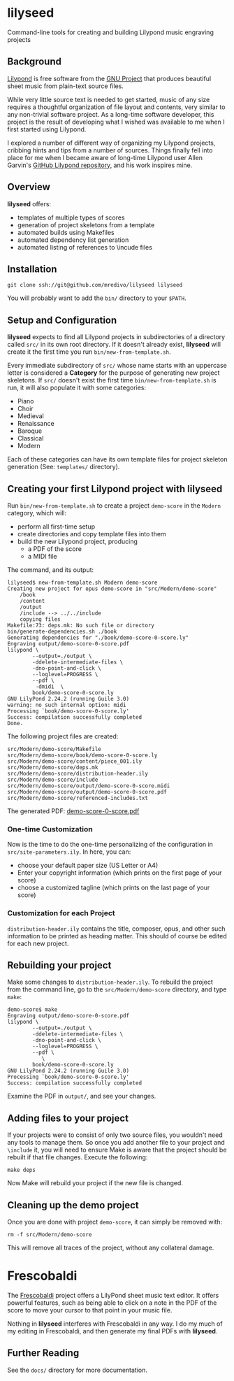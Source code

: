 # lilyseed
Command-line tools for creating and building Lilypond music engraving projects

## Background
[Lilypond](https://lilypond.org/doc/v2.24/Documentation/web/index) is free software
from the [GNU Project](https://www.gnu.org/) that produces beautiful sheet music
from plain-text source files.

While very little source text is needed to get started, music of any size requires
a thoughtful organization of file layout and contents, very similar to any
non-trivial software project. As a long-time software developer, this project is
the result of developing what I wished was available to me when I first started
using Lilypond.

I explored a number of different way of organizing my Lilypond projects, cribbing hints
and tips from a number of sources. Things finally fell into place for me when I became
aware of long-time Lilypond user Allen Garvin's
[GitHub Lilypond repository](https://github.com/allengarvin/typeset), and his work inspires
mine.

## Overview
**lilyseed** offers:
- templates of multiple types of scores
- generation of project skeletons from a template
- automated builds using Makefiles
- automated dependency list generation
- automated listing of references to \incude files

## Installation
`git clone ssh://git@github.com/mredivo/lilyseed lilyseed`

You will probably want to add the `bin/` directory to your `$PATH`.

## Setup and Configuration
**lilyseed** expects to find all Lilypond projects in subdirectories of a
directory called `src/` in its own root directory. If it doesn't already exist,
**lilyseed** will create it the first time you run `bin/new-from-template.sh`.

Every immediate subdirectory of `src/` whose name starts with an uppercase letter
is considered a **Category** for the purpose of generating new project skeletons.
If `src/` doesn't exist the first time `bin/new-from-template.sh` is run, it
will also populate it with some categories:
- Piano
- Choir
- Medieval
- Renaissance
- Baroque
- Classical
- Modern

Each of these categories can have its own template files for project skeleton
generation (See: `templates/` directory).

## Creating your first Lilypond project with lilyseed
Run `bin/new-from-template.sh` to create a project `demo-score` in the `Modern` category, which will:
- perform all first-time setup
- create directories and copy template files into them
- build the new Lilypond project, producing
  - a PDF of the score
  - a MIDI file

The command, and its output:
```
lilyseed$ new-from-template.sh Modern demo-score
Creating new project for opus demo-score in "src/Modern/demo-score"
    /book
    /content
    /output
    /include --> ../../include
    copying files
Makefile:73: deps.mk: No such file or directory
bin/generate-dependencies.sh ./book
Generating dependencies for "./book/demo-score-0-score.ly"
Engraving output/demo-score-0-score.pdf
lilypond \
		--output=./output \
		-ddelete-intermediate-files \
		-dno-point-and-click \
		--loglevel=PROGRESS \
		--pdf \
		 -dmidi  \
		book/demo-score-0-score.ly
GNU LilyPond 2.24.2 (running Guile 3.0)
warning: no such internal option: midi
Processing `book/demo-score-0-score.ly'
Success: compilation successfully completed
Done.
```

The following project files are created:
```
src/Modern/demo-score/Makefile
src/Modern/demo-score/book/demo-score-0-score.ly
src/Modern/demo-score/content/piece_001.ily
src/Modern/demo-score/deps.mk
src/Modern/demo-score/distribution-header.ily
src/Modern/demo-score/include
src/Modern/demo-score/output/demo-score-0-score.midi
src/Modern/demo-score/output/demo-score-0-score.pdf
src/Modern/demo-score/referenced-includes.txt
```
The generated PDF: [demo-score-0-score.pdf](https://github.com/mredivo/lilyseed/files/12910466/demo-score-0-score.pdf)

### One-time Customization
Now is the time to do the one-time personalizing of the configuration in
`src/site-parameters.ily`. In here, you can:
- choose your default paper size (US Letter or A4)
- Enter your copyright information (which prints on the first page of your score)
- choose a customized tagline (which prints on the last page of your score)

### Customization for each Project
`distribution-header.ily` contains the title, composer, opus, and other such information
to be printed as heading matter. This should of course be edited for each new project.

## Rebuilding your project
Make some changes to `distribution-header.ily`. To rebuild the project from the command
line, go to the `src/Modern/demo-score` directory, and type `make`:
```
demo-score$ make
Engraving output/demo-score-0-score.pdf
lilypond \
		--output=./output \
		-ddelete-intermediate-files \
		-dno-point-and-click \
		--loglevel=PROGRESS \
		--pdf \
		   \
		book/demo-score-0-score.ly
GNU LilyPond 2.24.2 (running Guile 3.0)
Processing `book/demo-score-0-score.ly'
Success: compilation successfully completed
```
Examine the PDF in `output/`, and see your changes.

## Adding files to your project
If your projects were to consist of only two source files, you wouldn't need
any tools to manage them. So once you add another file to your project and
`\include` it, you will need to ensure Make is aware that the project should be
rebuilt if that file changes. Execute the following:

`make deps`

Now Make will rebuild your project if the new file is changed.

## Cleaning up the demo project
Once you are done with project `demo-score`, it can simply be removed with:

`rm -f src/Modern/demo-score`

This will remove all traces of the project, without any collateral damage.

# Frescobaldi
The [Frescobaldi](https://www.frescobaldi.org/) project offers a LilyPond sheet music
text editor. It offers powerful features, such as being able to click on a note in the PDF of the score to move your cursor to that point in your music file.

Nothing in **lilyseed** interferes with Frescobaldi in any way. I do my much of my editing in
Frescobaldi, and then generate my final PDFs with **lilyseed**.

## Further Reading
See the `docs/` directory for more documentation.
